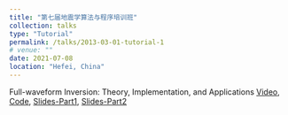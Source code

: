 ```yaml
---
title: "第七届地震学算法与程序培训班"
collection: talks
type: "Tutorial"
permalink: /talks/2013-03-01-tutorial-1
# venue: ""
date: 2021-07-08
location: "Hefei, China"
---
```

Full-waveform Inversion: Theory, Implementation, and Applications [Video](http://seismo.training.ustc.edu.cn/index.php/video), [Code](https://github.com/Haipeng-ustc/SWIT-1.0), [Slides-Part1](http://seismo.training.ustc.edu.cn/public/%E6%9D%8E%E4%BF%8A%E4%BC%A6%E8%80%81%E5%B8%88%E8%AF%BE%E4%BB%B6.pdf), [Slides-Part2](http://seismo.training.ustc.edu.cn/public/SWIT%E7%A8%8B%E5%BA%8F%E4%BB%8B%E7%BB%8D.pdf)